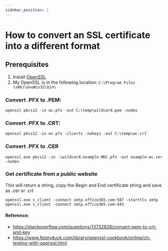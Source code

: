 ```yaml
---
sidebar_position: 1
---
```


# How to convert an SSL certificate into a different format

## Prerequisites

1. Install [OpenSSL](http://gnuwin32.sourceforge.net/packages/openssl.htm)
2. My OpenSSL is in the following location: `C:\Program Files (x86)\GnuWin32\bin\`

### Convert .PFX to .PEM:

```
openssl pkcs12 -in wc.pfx -out C:\temp\wildcard.pem -nodes
```

### Convert .PFX to .CRT:

```
openssl pkcs12 -in wc.pfx -clcerts -nokeys -out C:\temp\wc.crt`
```

### Convert .PFX to .CER

```
openssl.exe pkcs12 -in .\wildcard.example.MDC.pfx -out example-wc.cer -nodes
```

### Get certificate from a public website

This will return a string, copy the Begin and End certificate string and save as .cer or .crt

```
openssl.exe s_client -connect smtp.office365.com:587 -starttls smtp
openssl.exe s_client -connect smtp.office365.com:443
```

#### Reference:
- https://stackoverflow.com/questions/13732826/convert-pem-to-crt-and-key
- https://www.feistyduck.com/library/openssl-cookbook/online/ch-testing-with-openssl.html